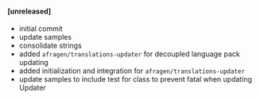 #### [unreleased]
* initial commit
* update samples
* consolidate strings
* added `afragen/translations-updater` for decoupled language pack updating
* added initialization and integration for `afragen/translations-updater`
* update samples to include test for class to prevent fatal when updating Updater
